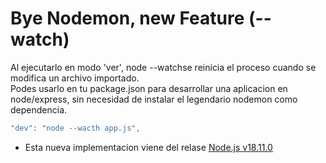 # Bye Nodemon, new Feature (--watch)
Al ejecutarlo en modo 'ver', node --watchse reinicia el proceso cuando se modifica un archivo importado.
<br>
Podes usarlo en tu package.json para desarrollar una aplicacion en node/express, sin necesidad de instalar el legendario nodemon como dependencia.
``` js
"dev": "node --wacth app.js",
```
+ Esta nueva implementacion viene del relase [Node.js v18.11.0](https://nodejs.org/es/blog/release/v18.11.0)

